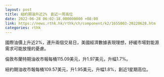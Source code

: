```yaml
---
layout: post
title: 紐約期油升近2%　創近一周高位
date: 2022-06-28 06:02:18.000000000 +08:00
link: https://news.rthk.hk/rthk/ch/component/k2/1655003-20220628.htm
categories: rthk
---
```


國際油價上升近2%，連升兩個交易日，美國經濟數據表現理想，紓緩市場對能源需求可能放慢的憂慮。

倫敦布蘭特期油收市報每桶115.09美元，升1.97美元，升幅1.7%。

紐約期油收市報每桶109.57美元，升1.95美元，升幅1.8%，創近1星期高位。
